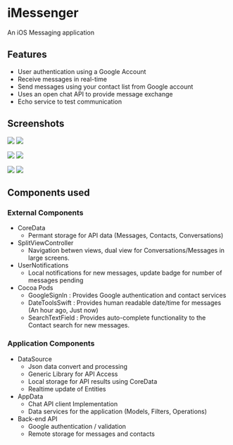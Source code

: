 # iMessenger

An iOS Messaging application

## Features

* User authentication using a Google Account
* Receive messages in real-time
* Send messages using your contact list from Google account
* Uses an open chat API to provide message exchange 
* Echo service to test communication

## Screenshots

<kbd><img src="screenshot/screenshot02.png" ></kbd>
<kbd><img src="screenshot/screenshot03.png" ></kbd>

<kbd><img src="screenshot/screenshot04.png" ></kbd>
<kbd><img src="screenshot/screenshot05.png" ></kbd>

<kbd><img src="screenshot/screenshot06.png" ></kbd>
<kbd><img src="screenshot/screenshot01.png" ></kbd>



## Components used

### External Components

* CoreData
  * Permant storage for API data (Messages, Contacts, Conversations)
* SplitViewController
  * Navigation betwen views, dual view for Conversations/Messages in large screens.
* UserNotifications
  * Local notifications for new messages, update badge for number of messages pending
* Cocoa Pods
  * GoogleSignIn : Provides Google authentication and contact services
  * DateToolsSwift : Provides human readable date/time for messages (An hour ago, Just now)
  * SearchTextField : Provides auto-complete functionality to the Contact search for new messages.

### Application Components

* DataSource
  * Json data convert and processing
  * Generic Library for API Access
  * Local storage for API results using CoreData
  * Realtime update of Entities
* AppData
  * Chat API client Implementation
  * Data services for the application (Models, Filters, Operations)
* Back-end API 
  * Google authentication / validation
  * Remote storage for messages and contacts
  
  
  
  

